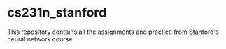 # cs231n_stanford
This repository contains all the assignments and practice from Stanford's neural network course
